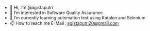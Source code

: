 - 👋 Hi, I’m @agistaputri
- 👀 I’m interested in Software Quality Assurance
- 🌱 I’m currently learning automation test using Katalon and Selenium
- 📫 How to reach me E-Mail : agistaputri20@gmail.com


<!---
agistaputri/agistaputri is a ✨ special ✨ repository because its `README.md` (this file) appears on your GitHub profile.
You can click the Preview link to take a look at your changes.
--->
